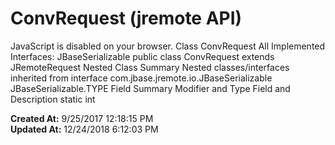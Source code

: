 # ConvRequest (jremote API)

JavaScript is disabled on your browser. Class ConvRequest All Implemented Interfaces: JBaseSerializable public class ConvRequest extends JRemoteRequest Nested Class Summary Nested classes/interfaces inherited from interface com.jbase.jremote.io.JBaseSerializable JBaseSerializable.TYPE Field Summary Modifier and Type Field and Description static int   

**Created At:** 9/25/2017 12:18:15 PM  
**Updated At:** 12/24/2018 6:12:03 PM  

